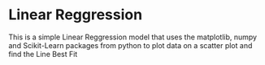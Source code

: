 # Linear Reggression
This is a simple Linear Reggression model that uses the matplotlib, numpy and Scikit-Learn packages from python to plot data on a scatter plot and find the Line Best Fit
